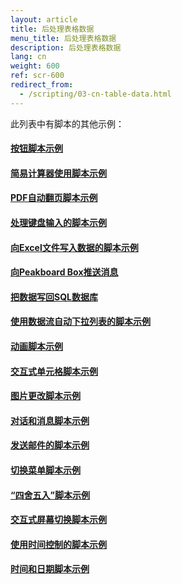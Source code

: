 ```yaml
---
layout: article
title: 后处理表格数据
menu_title: 后处理表格数据
description: 后处理表格数据
lang: cn
weight: 600
ref: scr-600
redirect_from:
  - /scripting/03-cn-table-data.html
---
```


此列表中有脚本的其他示例：

#### [按钮脚本示例](https://templates.peakboard.com/Script-Example-With-Button/cn)

#### [简易计算器使用脚本示例](https://templates.peakboard.com/Script-Example-Using-Calculator/cn)

#### [PDF自动翻页脚本示例](https://templates.peakboard.com/Script-Example-PDF-Page-Change/cn)

#### [处理键盘输入的脚本示例](https://templates.peakboard.com/Script-Example-Processing-Keyboard-Entries/cn)

#### [向Excel文件写入数据的脚本示例](https://templates.peakboard.com/Script-Example-Writing-To-Excel/cn)

#### [向Peakboard Box推送消息](https://templates.peakboard.com/Script-Send-Push-Messages-To-Peakboard/cn)

#### [把数据写回SQL数据库](https://templates.peakboard.com/Script-Writing-To-SQL-Database/cn)

#### [使用数据流自动下拉列表的脚本示例](https://templates.peakboard.com/Script-Auto-Scroll-List/cn)

#### [动画脚本示例](https://templates.peakboard.com/Script-Example-With-Animations/cn)

#### [交互式单元格脚本示例](https://templates.peakboard.com/Script-Example-Interactive-Table-Cells/cn)

#### [图片更改脚本示例](https://templates.peakboard.com/Script-Example-Image-Change/cn)

#### [对话和消息脚本示例](https://templates.peakboard.com/Script-Example-Dialogs-And-Messages/cn)

#### [发送邮件的脚本示例](https://templates.peakboard.com/Script-Example-Sending-Emails/cn)

#### [切换菜单脚本示例](https://templates.peakboard.com/Script-Example-Navigation-Menu/cn)

#### [“四舍五入”脚本示例](https://templates.peakboard.com/Script-Example-Rounding-Numbers/cn)

#### [交互式屏幕切换脚本示例](https://templates.peakboard.com/Script-Example-Interactive-Screen-Change/cn)

#### [使用时间控制的脚本示例](https://templates.peakboard.com/Script-Example-Working-With-Time-Controlled-Script/cn)

#### [时间和日期脚本示例](https://templates.peakboard.com/Script-Example-Working-With-Time-And-Date/cn)
